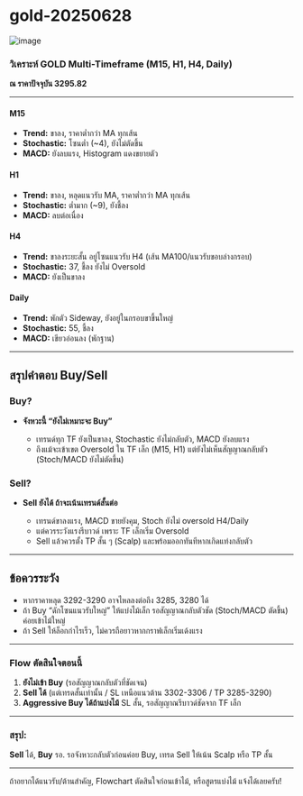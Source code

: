 # gold-20250628
![image](https://github.com/user-attachments/assets/0dd359cc-97a2-4520-9cf5-f34ec1362d20)


### วิเคราะห์ GOLD Multi-Timeframe (M15, H1, H4, Daily)

**ณ ราคาปัจจุบัน 3295.82**

---

#### **M15**

* **Trend:** ขาลง, ราคาต่ำกว่า MA ทุกเส้น
* **Stochastic:** โซนต่ำ (\~4), ยังไม่ตัดขึ้น
* **MACD:** ยังลบแรง, Histogram แดงขยายตัว

#### **H1**

* **Trend:** ขาลง, หลุดแนวรับ MA, ราคาต่ำกว่า MA ทุกเส้น
* **Stochastic:** ต่ำมาก (\~9), ยังชี้ลง
* **MACD:** ลบต่อเนื่อง

#### **H4**

* **Trend:** ขาลงระยะสั้น อยู่โซนแนวรับ H4 (เส้น MA100/แนวรับขอบล่างกรอบ)
* **Stochastic:** 37, ชี้ลง ยังไม่ Oversold
* **MACD:** ยังเป็นขาลง

#### **Daily**

* **Trend:** พักตัว Sideway, ยังอยู่ในกรอบขาขึ้นใหญ่
* **Stochastic:** 55, ชี้ลง
* **MACD:** เขียวอ่อนลง (พักฐาน)

---

## **สรุปคำตอบ Buy/Sell**

### **Buy?**

* **จังหวะนี้ “ยังไม่เหมาะจะ Buy”**

  * เทรนด์ทุก TF ยังเป็นขาลง, Stochastic ยังไม่กลับตัว, MACD ยังลบแรง
  * ถึงแม้จะเข้าเขต Oversold ใน TF เล็ก (M15, H1) แต่ยังไม่เห็นสัญญาณกลับตัว (Stoch/MACD ยังไม่ตัดขึ้น)

### **Sell?**

* **Sell ยังได้ ถ้าจะเน้นเทรนด์สั้นต่อ**

  * เทรนด์ขาลงแรง, MACD ขายยังคุม, Stoch ยังไม่ oversold H4/Daily
  * แต่ควรระวังแรงรีบาวด์ เพราะ TF เล็กเริ่ม Oversold
  * Sell แล้วควรตั้ง TP สั้น ๆ (Scalp) และพร้อมออกทันทีหากเกิดแท่งกลับตัว

---

## **ข้อควรระวัง**

* หากราคาหลุด 3292-3290 อาจไหลลงต่อถึง 3285, 3280 ได้
* ถ้า Buy “ดักโซนแนวรับใหญ่” ให้แบ่งไม้เล็ก รอสัญญาณกลับตัวชัด (Stoch/MACD ตัดขึ้น) ค่อยเข้าไม้ใหญ่
* ถ้า Sell ให้ล็อกกำไรเร็ว, ไม่ควรถือยาวหากกราฟเล็กเริ่มเด้งแรง

---

### **Flow ตัดสินใจตอนนี้**

1. **ยังไม่เข้า Buy** (รอสัญญาณกลับตัวที่ชัดเจน)
2. **Sell ได้** (แต่เทรดสั้นเท่านั้น / SL เหนือแนวต้าน 3302-3306 / TP 3285-3290)
3. **Aggressive Buy ได้ถ้าแบ่งไม้** SL สั้น, รอสัญญาณรีบาวด์ชัดจาก TF เล็ก

---

### **สรุป:**

**Sell** ได้, **Buy** รอ.
รอจังหวะกลับตัวก่อนค่อย Buy, เทรด Sell ให้เน้น Scalp หรือ TP สั้น

---

ถ้าอยากได้แนวรับ/ต้านสำคัญ, Flowchart ตัดสินใจก่อนเข้าไม้, หรือสูตรแบ่งไม้ แจ้งได้เลยครับ!
